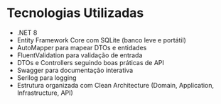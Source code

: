 # Tecnologias Utilizadas

- .NET 8
- Entity Framework Core com SQLite (banco leve e portátil)
- AutoMapper para mapear DTOs e entidades
- FluentValidation para validação de entrada
- DTOs e Controllers seguindo boas práticas de API
- Swagger para documentação interativa
- Serilog para logging
- Estrutura organizada com Clean Architecture (Domain, Application, Infrastructure, API)